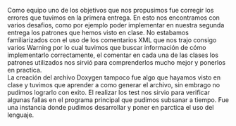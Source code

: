 Como equipo uno de los objetivos que nos propusimos fue corregir los errores que tuvimos en la primera entrega. En esto nos encontramos con varios desafios,
como por ejemplo poder implementar en nuestra segunda entrega los patrones que hemos visto en clase. 
No estabamos familiarizados con el uso de los comentarios XML que nos trajo consigo varios Warning por lo cual tuvimos que buscar información de cómo implementarlo correctamente, el comentar en cada una de las clases los patrones utilizados nos sirvió para comprenderlos mucho mejor y ponerlos en practica.  
La creación del archivo Doxygen tampoco fue algo que hayamos visto en clase y tuvimos que aprender a como generar el archivo, sin embrago no pudimos lograrlo con exito. 
El realizar los test nos sirvio para verificar algunas fallas en el programa principal que pudimos subsanar a tiempo. 
Fue una instancia donde pudimos desarrollar y poner en parctica el uso del lenguaje. 

